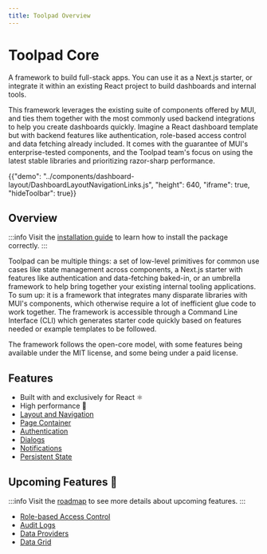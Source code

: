 ```yaml
---
title: Toolpad Overview
---
```


# Toolpad Core

<p class="description">A framework to build full-stack apps. You can use it as a Next.js starter, or integrate it within an existing React project to build dashboards and internal tools.</p>

This framework leverages the existing suite of components offered by MUI, and ties them together with the most commonly used backend integrations to help you create dashboards quickly.
Imagine a React dashboard template but with backend features like authentication, role-based access control and data fetching already included.
It comes with the guarantee of MUI's enterprise-tested components, and the Toolpad team's focus on using the latest stable libraries and prioritizing razor-sharp performance.

{{"demo": "../components/dashboard-layout/DashboardLayoutNavigationLinks.js", "height": 640, "iframe": true, "hideToolbar": true}}

## Overview

:::info
Visit the [installation guide](/toolpad/core/installation/) to learn how to install the package correctly.
:::

Toolpad can be multiple things: a set of low-level primitives for common use cases like state management across components, a Next.js starter with features like authentication and data-fetching baked-in, or an umbrella framework to help bring together your existing internal tooling applications.
To sum up: it is a framework that integrates many disparate libraries with MUI's components, which otherwise require a lot of inefficient glue code to work together.
The framework is accessible through a Command Line Interface (CLI) which generates starter code quickly based on features needed or example templates to be followed.

The framework follows the open-core model, with some features being available under the MIT license, and some being under a paid license.

## Features

- Built with and exclusively for React ⚛️
- High performance 🚀
- [Layout and Navigation](/toolpad/core/react-dashboard-layout/)
- [Page Container](/toolpad/core/react-page-container/)
- [Authentication](/toolpad/core/react-sign-in-page/)
- [Dialogs](/toolpad/core/react-use-dialogs/)
- [Notifications](/toolpad/core/react-use-notifications/)
- [Persistent State](/toolpad/core/react-persistent-state/)

## Upcoming Features 🚧

:::info
Visit the [roadmap](/toolpad/core/introduction/roadmap/) to see more details about upcoming features.
:::

- [Role-based Access Control](/)
- [Audit Logs](/)
- [Data Providers](/)
- [Data Grid](/)
